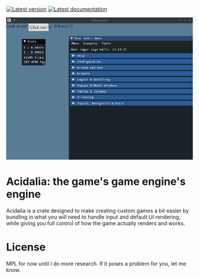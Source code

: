 [![Latest version](https://img.shields.io/crates/v/acidalia.svg)](https://crates.io/crates/acidalia)
[![Latest documentation](https://docs.rs/acidalia/badge.svg)](https://docs.rs/acidalia)

![](/screenshots/1.png)

# Acidalia: the game's game engine's engine

Acidalia is a crate designed to make creating custom games a bit easier by bundling in what you will need to handle input and default UI rendering, while giving you full control of how the game actually renders and works.

# License

MPL for now until I do more research. If it poses a problem for you, let me know.